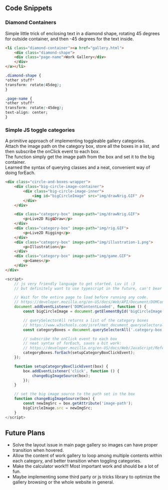 ## Code Snippets
### Diamond Containers
Simple little trick of enclosing text in a diamond shape, rotating 45 degrees for outside container, and then -45 degrees for the text inside.
```html
<li class="diamond-container"><a href="gallery.html">
    <div class="diamond-shape">
    <div class="page-name">Work Gallery</div>
    </div>
</a></li>
```
```css
.diamond-shape {
*other stuff*
transform: rotate(45deg);
}

.page-name {
*other stuff*
transform: rotate(-45deg);
text-align: center;
}
```

### Simple JS toggle categories
A primitive approach of implementing toggleable gallery categories.  
Attach the image path on the category box, store all the boxes in a list, and then subscribe the onClick event to each box.  
The function simply get the image path from the box and set it to the big container.  
Learned the syntax of querying classes and a neat, convenient way of doing forEach.
```html
<div class="circle-and-boxes-wrapper">
    <div class="big-circle-image-container">
        <div class="big-circle-image-inner">
            <img id="bigCircleImage" src="img/drawNrig.GIF" />
        </div>
    </div>

    <div class="category-box" image-path="img/drawNrig.GIF">
        <p>Live2D Rig&Draw</p>
    </div>
    <div class="category-box" image-path="img/rig.GIF">
        <p>Live2D Rigging</p>
    </div>
    <div class="category-box" image-path="img/illustration-1.png">
        <p>Illustration</p>
    </div>
    <div class="category-box" image-path="img/game.GIF">
        <p>Games</p>
    </div>
</div>
```

```javascript
<script>
    // js very friendly language to get started. Luv it :3
    // but definitely want to use typescript in the future, can't bear non-explicit types...

    // Wait for the entire page to load before running any code.
    // https://developer.mozilla.org/en-US/docs/Web/API/Document/DOMContentLoaded_event
    document.addEventListener('DOMContentLoaded', function () {
        const bigCircleImage = document.getElementById('bigCircleImage');

        // querySelectorAll returns a list of the category boxes
        // https://www.w3schools.com/jsref/met_document_queryselectorall.asp
        const categoryBoxes = document.querySelectorAll('.category-box');

        // subscribe the onClick event to each box
        // neat syntax of forEach, saves a bit work: 
        // https://developer.mozilla.org/en-US/docs/Web/JavaScript/Reference/Global_Objects/Array/forEach
        categoryBoxes.forEach(setupCategoryBoxClickEvent);
    });

    function setupCategoryBoxClickEvent(box) {
        box.addEventListener('click', function () {
            changeBigImageSource(box);
        });
    }

    // set the big image source to the path set in the box
    function changeBigImageSource(box) {
        const newImgSrc = box.getAttribute('image-path');
        bigCircleImage.src = newImgSrc;
    }
</script>
```

## Future Plans
* Solve the layout issue in main page gallery so images can have proper transition when hovered.
* Allow the content of work gallery to loop among multiple contents within each category, and better transition when toggling categories.
* Make the calculator work!!! Most important work and should be a lot of fun.
* Maybe implementing some third party or js tricks library to optimize the gallery browsing or the whole website in general.
